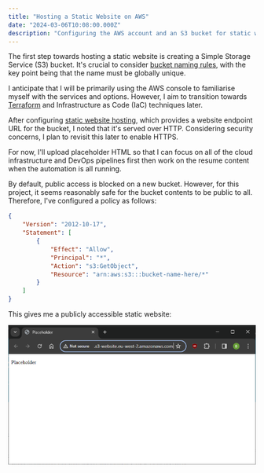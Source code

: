 ```yaml
---
title: "Hosting a Static Website on AWS"
date: "2024-03-06T10:08:00.000Z"
description: "Configuring the AWS account and an S3 bucket for static website hosting."
---
```


The first step towards hosting a static website is creating a Simple Storage Service (S3) bucket. It's crucial to consider [bucket naming rules](https://docs.aws.amazon.com/AmazonS3/latest/userguide/bucketnamingrules.html?icmpid=docs_amazons3_console), with the key point being that the name must be globally unique.

I anticipate that I will be primarily using the AWS console to familiarise myself with the services and options. However, I aim to transition towards [Terraform](https://www.terraform.io/) and Infrastructure as Code (IaC) techniques later.

After configuring [static website hosting](https://docs.aws.amazon.com/AmazonS3/latest/userguide/EnableWebsiteHosting.html), which provides a website endpoint URL for the bucket, I noted that it's served over HTTP. Considering security concerns, I plan to revisit this later to enable HTTPS.

For now, I'll upload placeholder HTML so that I can focus on all of the cloud infrastructure and DevOps pipelines first then work on the resume content when the automation is all running.

By default, public access is blocked on a new bucket. However, for this project, it seems reasonably safe for the bucket contents to be public to all. Therefore, I've configured a policy as follows:

```json
{
    "Version": "2012-10-17",
    "Statement": [
        {
            "Effect": "Allow",
            "Principal": "*",
            "Action": "s3:GetObject",
            "Resource": "arn:aws:s3:::bucket-name-here/*"
        }
    ]
}
```

This gives me a publicly accessible static website:

![S3 Static Website](static-website.png)